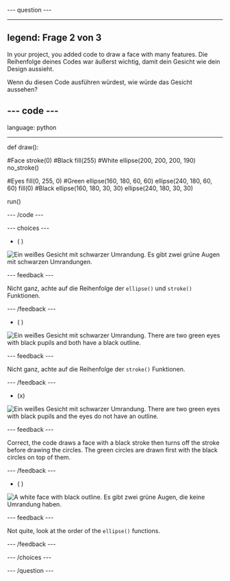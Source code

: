 --- question ---

---
legend: Frage 2 von 3
---

In your project, you added code to draw a face with many features. Die Reihenfolge deines Codes war äußerst wichtig, damit dein Gesicht wie dein Design aussieht.

Wenn du diesen Code ausführen würdest, wie würde das Gesicht aussehen?

--- code ---
---
language: python

---

def draw():

  #Face stroke(0) #Black fill(255) #White ellipse(200, 200, 200, 190) no_stroke()

  #Eyes fill(0, 255, 0) #Green ellipse(160, 180, 60, 60) ellipse(240, 180, 60, 60) fill(0) #Black ellipse(160, 180, 30, 30) ellipse(240, 180, 30, 30)

run()

--- /code ---

--- choices ---

- ( )

![Ein weißes Gesicht mit schwarzer Umrandung. Es gibt zwei grüne Augen mit schwarzen Umrandungen.](images/face1.png)

 --- feedback ---

 Nicht ganz, achte auf die Reihenfolge der `ellipse()` und `stroke()` Funktionen.

 --- /feedback ---

- ( )

![Ein weißes Gesicht mit schwarzer Umrandung. There are two green eyes with black pupils and both have a black outline.](images/face2.png)

 --- feedback ---

 Nicht ganz, achte auf die Reihenfolge der `stroke()` Funktionen.

 --- /feedback ---

- (x)

![Ein weißes Gesicht mit schwarzer Umrandung. There are two green eyes with black pupils and the eyes do not have an outline.](images/face3.png)

 --- feedback ---

 Correct, the code draws a face with a black stroke then turns off the stroke before drawing the circles. The green circles are drawn first with the black circles on top of them.

 --- /feedback ---

- ( )

![A white face with black outline. Es gibt zwei grüne Augen, die keine Umrandung haben.](images/face4.png)

 --- feedback ---

 Not quite, look at the order of the `ellipse()` functions.

 --- /feedback ---

--- /choices ---

--- /question ---
